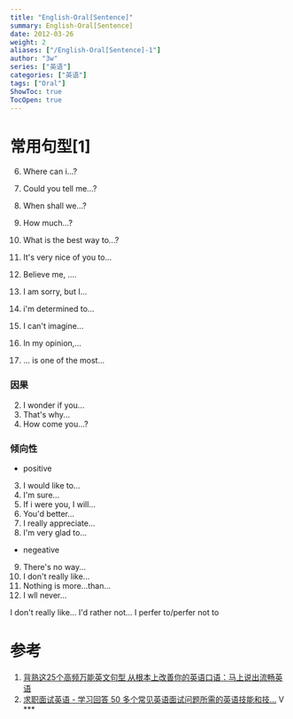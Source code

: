 ```yaml
---
title: "English-Oral[Sentence]"
summary: English-Oral[Sentence]
date: 2012-03-26
weight: 2
aliases: ["/English-Oral[Sentence]-1"]
author: "3w"
series: ["英语"]
categories: ["英语"]
tags: ["Oral"]
ShowToc: true
TocOpen: true
---
```


# 常用句型[1]

6. Where can i...?
7. Could you tell me...?
14. When shall we...?
15. How much...?
17. What is the best way to...?


1. It's very nice of you to...
11. Believe me, ....
12. I am sorry, but I...
21. i'm determined to...
23. I can't imagine...
24. In my opinion,...
25. ... is one of the most...

### 因果
2. I wonder if you...
4. That's why...
5. How come you...?

### 倾向性
+ positive
3. I would like to...
8. I'm sure...
10. If i were you, I will...
16. You'd better...
19. I really appreciate...
22. I'm very glad to...

+ negeative
9. There's no way...
13. I don't  really like...
18. Nothing is more...than...
20. I wll never...


 I don't  really like...
 I'd  rather not...
 I perfer to/perfer not to

# 参考

1. [背熟这25个高频万能英文句型 从根本上改善你的英语口语：马上说出流畅英语](https://www.bilibili.com/video/BV1jG411w7rh/)
2. [求职面试英语 - 学习回答 50 多个常见英语面试问题所需的英语技能和技...](https://www.bilibili.com/video/BV1N24y167f2/) V *** 

